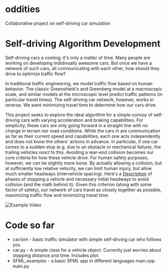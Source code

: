 oddities
========
Collaborative project on self-driving car simulation

# Self-driving Algorithm Development
Self-driving cars a coming; it's only a matter of time.  Many people are working on developing indidivually awesome cars.  But once we have a network of such cars, all communicating with each other, how should they drive to optimize traffic flow?

In traditional traffic engineering, we model traffic flow based on human behavior.  The classic Greenshield's and Greenberg model at a macroscopic scale, and similar models at the microscopic level predict traffic patterns (in particular travel times).  The self-driving car network, however, works in reverse.  We want minimizing travel time to determine how our cars drive.

This project seeks to explore the ideal algorithm for a simple convoy of self-driving cars with varying acceleration and braking capabilities.  For simplicity, these cars are only going forward in a straight line with no change in terrain nor road conditions.  While the cars in are communication as far as their current speed and capabilities, each one acts independently and does not know the others' actions in advance.  In particular, if one car comes to a sudden stop (e.g. due to an obstacle or mechanical failure), the trailing vehicles *react* to this.  Avoiding a rear-end collision becomes our core criteria for how these vehicle drive.  For human safety purposes, however, we can be slightly more loose.  By actually allowing a collision, but at sufficiently low relative velocity, we can limit human injury, but allow much smaller headways (intervehicle spacing).  Here's a [Description](car/headway.md) of phases of stopping a vehicle and necessary initial headways to avoid collision (and the math behind it).  Given this criterion (along with some factor of safety), our network of cars travel as closely together as possible, maximizing traffic flow and minimizing travel time.

![Example Video](http://i.imgur.com/fYbR6tx.gif)

# Code so far

+ car/sim - basic traffic simulator with simple self-driving car who follows you
+ car.py - A simple class for a vehicle object.  Currently just worries about stopping distance and time.  Includes plot.
+ SFML_examples - a basic SFML app in different languages
	main.cpp
	main.py
